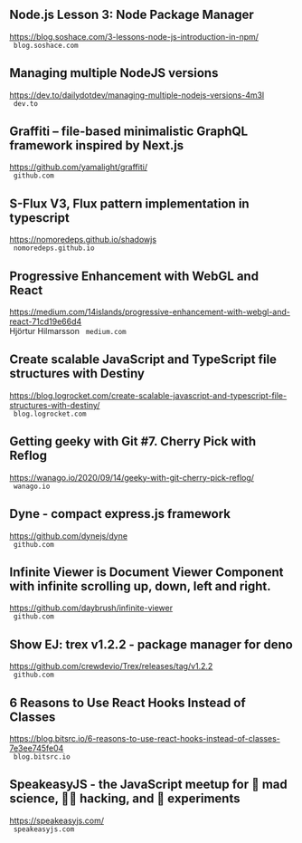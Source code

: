 ## Node.js Lesson 3: Node Package Manager  
https://blog.soshace.com/3-lessons-node-js-introduction-in-npm/  
 ` blog.soshace.com`
  

## Managing multiple NodeJS versions  
https://dev.to/dailydotdev/managing-multiple-nodejs-versions-4m3l  
 ` dev.to`
  

## Graffiti – file-based minimalistic GraphQL framework inspired by Next.js  
https://github.com/yamalight/graffiti/  
 ` github.com`
  

## S-Flux V3, Flux pattern implementation in typescript  
https://nomoredeps.github.io/shadowjs  
 ` nomoredeps.github.io`
  

## Progressive Enhancement with WebGL and React  
https://medium.com/14islands/progressive-enhancement-with-webgl-and-react-71cd19e66d4  
Hjörtur Hilmarsson ` medium.com`
  

## Create scalable JavaScript and TypeScript file structures with Destiny  
https://blog.logrocket.com/create-scalable-javascript-and-typescript-file-structures-with-destiny/  
 ` blog.logrocket.com`
  

## Getting geeky with Git #7. Cherry Pick with Reflog  
https://wanago.io/2020/09/14/geeky-with-git-cherry-pick-reflog/  
 ` wanago.io`
  

## Dyne - compact express.js framework  
https://github.com/dynejs/dyne  
 ` github.com`
  

## Infinite Viewer is Document Viewer Component with infinite scrolling up, down, left and right.  
https://github.com/daybrush/infinite-viewer  
 ` github.com`
  

## Show EJ: trex v1.2.2 - package manager for deno  
https://github.com/crewdevio/Trex/releases/tag/v1.2.2  
 ` github.com`
  

## 6 Reasons to Use React Hooks Instead of Classes  
https://blog.bitsrc.io/6-reasons-to-use-react-hooks-instead-of-classes-7e3ee745fe04  
 ` blog.bitsrc.io`
  

## SpeakeasyJS - the JavaScript meetup for 🥼 mad science, 🧙‍♂️ hacking, and 🧪 experiments  
https://speakeasyjs.com/  
 ` speakeasyjs.com`
  


